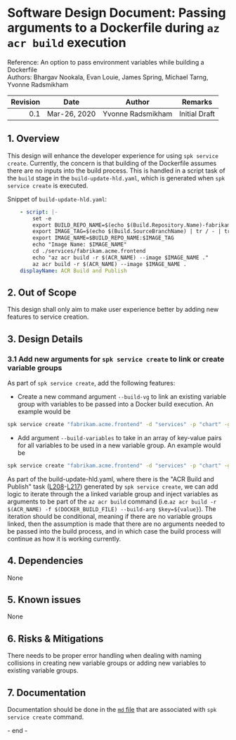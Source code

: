 # Software Design Document: Passing arguments to a Dockerfile during `az acr build` execution

Reference: An option to pass environment variables while building a Dockerfile
<br> Authors: Bhargav Nookala, Evan Louie, James Spring, Michael Tarng, Yvonne
Radsmikham

| Revision | Date         | Author            | Remarks       |
| -------: | ------------ | ----------------- | ------------- |
|      0.1 | Mar-26, 2020 | Yvonne Radsmikham | Initial Draft |

## 1. Overview

This design will enhance the developer experience for using
`spk service create`. Currently, the concern is that building of the Dockerfile
assumes there are no inputs into the build process. This is handled in a script
task of the `build` stage in the `build-update-hld.yaml`, which is generated
when `spk service create` is executed.

Snippet of `build-update-hld.yaml`:

```yaml
    - script: |-
        set -e
        export BUILD_REPO_NAME=$(echo $(Build.Repository.Name)-fabrikam.acme.frontend | tr '[:upper:]' '[:lower:]')
        export IMAGE_TAG=$(echo $(Build.SourceBranchName) | tr / - | tr . - | tr _ - )-$(Build.BuildNumber)
        export IMAGE_NAME=$BUILD_REPO_NAME:$IMAGE_TAG
        echo "Image Name: $IMAGE_NAME"
        cd ./services/fabrikam.acme.frontend
        echo "az acr build -r $(ACR_NAME) --image $IMAGE_NAME ."
        az acr build -r $(ACR_NAME) --image $IMAGE_NAME .
    displayName: ACR Build and Publish
```

## 2. Out of Scope

This design shall only aim to make user experience better by adding new features
to service creation.

## 3. Design Details

### 3.1 Add new arguments for `spk service create` to link or create variable groups

As part of `spk service create`, add the following features:

- Create a new command argument `--build-vg` to link an existing variable group
  with variables to be passed into a Docker build execution. An example would be

```sh
spk service create "fabrikam.acme.frontend" -d "services" -p "chart" -g "https://dev.azure.com/bedrock/fabrikam/_git/fabrikam2019" -b "master" --build-vg "my-azdo-build-vg"
```

- Add argument `--build-variables` to take in an array of key-value pairs for
  all variables to be used in a new variable group. An example would be

```sh
spk service create "fabrikam.acme.frontend" -d "services" -p "chart" -g "https://dev.azure.com/bedrock/fabrikam/_git/fabrikam2019" -b "master" --build-variables [version:0.0.1,path:$HOME]
```

As part of the build-update-hld.yaml, where there is the "ACR Build and Publish"
task
([L208](https://github.com/CatalystCode/spk/blob/7fd1606a6e6ad0a4622a8be2f20fe3a0c17e5a82/src/lib/fileutils.ts#L208)-[L217](https://github.com/CatalystCode/spk/blob/7fd1606a6e6ad0a4622a8be2f20fe3a0c17e5a82/src/lib/fileutils.ts#L217))
generated by `spk service create`, we can add logic to iterate through the a
linked variable group and inject variables as arguments to be part of the
`az acr build` command
(i.e.`az acr build -r $(ACR_NAME) -f $(DOCKER_BUILD_FILE) --build-arg $key=${value}`).
The iteration should be conditional, meaning if there are no variable groups
linked, then the assumption is made that there are no arguments needed to be
passed into the build process, and in which case the build process will continue
as how it is working currently.

## 4. Dependencies

None

## 5. Known issues

None

## 6. Risks & Mitigations

There needs to be proper error handling when dealing with naming collisions in
creating new variable groups or adding new variables to existing variable
groups.

## 7. Documentation

Documentation should be done in the
[`md` file](https://github.com/CatalystCode/spk/blob/master/src/commands/service/create.md)
that are associated with `spk service create` command.

\- end -
